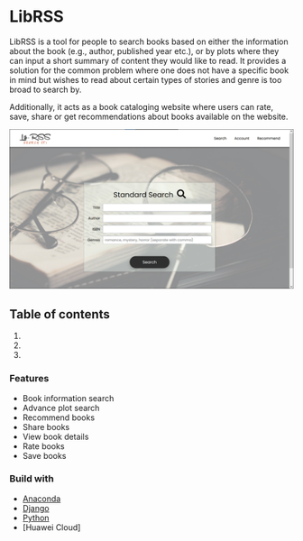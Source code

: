 # LibRSS
LibRSS is a tool for people to search books based on either the information about the book (e.g., author, published year etc.), or by plots where they can input a short summary of content they would like to read. It provides a solution for the common problem where one does not have a specific book in mind but wishes to read about certain types of stories and genre is too broad to search by. 

Additionally, it acts as a book cataloging website where users can rate, save, share or get recommendations about books available on the website.

![concept](homepage.png)

## Table of contents
1.
2.
3.

### Features
- Book information search
- Advance plot search
- Recommend books
- Share books
- View book details
- Rate books
- Save books

### Build with
- [Anaconda](https://www.anaconda.com/)
- [Django](https://www.djangoproject.com/)
- [Python](https://www.python.org/)
- [Huawei Cloud]
